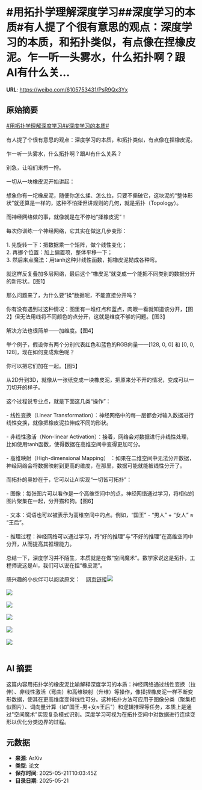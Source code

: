 # #用拓扑学理解深度学习##深度学习的本质#有人提了个很有意思的观点：深度学习的本质，和拓扑类似，有点像在捏橡皮泥。乍一听一头雾水，什么拓扑啊？跟AI有什么关...

**URL**: https://weibo.com/6105753431/PsR9Qx3Yx

## 原始摘要

<a href="https://m.weibo.cn/search?containerid=231522type%3D1%26t%3D10%26q%3D%23%E7%94%A8%E6%8B%93%E6%89%91%E5%AD%A6%E7%90%86%E8%A7%A3%E6%B7%B1%E5%BA%A6%E5%AD%A6%E4%B9%A0%23&amp;extparam=%23%E7%94%A8%E6%8B%93%E6%89%91%E5%AD%A6%E7%90%86%E8%A7%A3%E6%B7%B1%E5%BA%A6%E5%AD%A6%E4%B9%A0%23" data-hide=""><span class="surl-text">#用拓扑学理解深度学习#</span></a><a href="https://m.weibo.cn/search?containerid=231522type%3D1%26t%3D10%26q%3D%23%E6%B7%B1%E5%BA%A6%E5%AD%A6%E4%B9%A0%E7%9A%84%E6%9C%AC%E8%B4%A8%23&amp;extparam=%23%E6%B7%B1%E5%BA%A6%E5%AD%A6%E4%B9%A0%E7%9A%84%E6%9C%AC%E8%B4%A8%23" data-hide=""><span class="surl-text">#深度学习的本质#</span></a><br><br>有人提了个很有意思的观点：深度学习的本质，和拓扑类似，有点像在捏橡皮泥。<br><br>乍一听一头雾水，什么拓扑啊？跟AI有什么关系？<br><br>别急，让咱们来捋一捋。<br><br>一切从一块橡皮泥开始讲起：<br><br>想象你有一坨橡皮泥，随便你怎么揉、怎么拉，只要不撕破它，这块泥的“整体形状”就还算是一样的，这种不怕揉但讲规则的几何，就是拓扑（Topology）。<br><br>而神经网络做的事，就像就是在不停地“揉橡皮泥”！<br><br>每次你训练一个神经网络，它其实在做这几步变形：<br><br>1. 先旋转一下：把数据乘一个矩阵，做个线性变化；<br>2. 再挪个位置：加上偏置项，整体平移一下；<br>3. 然后来点魔法：用tanh这种非线性函数，把橡皮泥拗成各种弯。<br><br>就这样反复叠加多层网络，最后这个“橡皮泥”就变成一个能把不同类别的数据分开的新形状。【图1】<br><br>那么问题来了，为什么要“揉”数据呢，不能直接分开吗？<br><br>你有没有遇到过这种情况：图里有一堆红点和蓝点，肉眼一看就知道该分开，【图2】但无法用线将不同颜色的点分开，这就是维度不够的问题。【图3】<br><br>解决方法也很简单——加维度。【图4】<br><br>举个例子，假设你有两个分别代表红色和蓝色的RGB向量——[128, 0, 0] 和 [0, 0, 128]，现在如何变成紫色呢？<br><br>你可以把它们加在一起。【图5】<br><br>从2D升到3D，就像从一张纸变成一块橡皮泥，把原来分不开的情况，变成可以一刀切开的样子。<br><br>这个过程说专业点，就是下面这几类“操作”：<br><br>- 线性变换（Linear Transformation）：神经网络中的每一层都会对输入数据进行线性变换，就像把橡皮泥拉伸成不同的形状。<br><br>- 非线性激活（Non-linear Activation）：接着，网络会对数据进行非线性处理，比如使用tanh函数，使得数据在高维空间中变得更加可分。<br><br>- 高维映射（High-dimensional Mapping） ：如果在二维空间中无法分开数据，神经网络会将数据映射到更高的维度，在那里，数据可能就能被线性分开了。<br><br>而拓扑的奥妙在于，它可以让AI实现“一切皆可拓扑”：<br><br>- 图像：每张图片可以看作是一个高维空间中的点，神经网络通过学习，将相似的图片聚集在一起，分开猫和狗。【图6】<br><br>- 文本：词语也可以被表示为高维空间中的点。例如，“国王” - “男人” + “女人” ≈ “王后”。<br><br>- 推理过程：神经网络可以通过学习，将“好的推理”与“不好的推理”在高维空间中分开，从而提高其推理能力。<br><br>总结一下，深度学习并不陌生，本质就是在做“空间魔术”。数学家说这是拓扑，工程师说这是AI，我们可以说在捏“橡皮泥”。<br><br>感兴趣的小伙伴可以阅读原文：<a href="https://weibo.cn/sinaurl?u=https%3A%2F%2Ftheahura.substack.com%2Fp%2Fdeep-learning-is-applied-topology" data-hide=""><span class="url-icon"><img style="width: 1rem;height: 1rem" src="https://h5.sinaimg.cn/upload/2015/09/25/3/timeline_card_small_web_default.png" referrerpolicy="no-referrer"></span><span class="surl-text">网页链接</span></a><img style="" src="https://tvax2.sinaimg.cn/large/006Fd7o3gy1i1n6qvygupj310j0l641a.jpg" referrerpolicy="no-referrer"><br><br><img style="" src="https://tvax1.sinaimg.cn/large/006Fd7o3gy1i1n6qwxq25j30zk0tfwj3.jpg" referrerpolicy="no-referrer"><br><br><img style="" src="https://tvax3.sinaimg.cn/large/006Fd7o3gy1i1n6qyfhcjj30zk0k1juo.jpg" referrerpolicy="no-referrer"><br><br><img style="" src="https://tvax3.sinaimg.cn/large/006Fd7o3gy1i1n6qzmdoij30mk0h0wi8.jpg" referrerpolicy="no-referrer"><br><br><img style="" src="https://tvax3.sinaimg.cn/large/006Fd7o3gy1i1n6r0zwv5j30zk0qoamj.jpg" referrerpolicy="no-referrer"><br><br><img style="" src="https://tvax4.sinaimg.cn/large/006Fd7o3gy1i1n6r2lpirj314g0kgh8u.jpg" referrerpolicy="no-referrer"><br><br>

## AI 摘要

这篇内容用拓扑学的橡皮泥比喻解释深度学习的本质：神经网络通过线性变换（拉伸）、非线性激活（弯曲）和高维映射（升维）等操作，像揉捏橡皮泥一样不断变形数据，使其在更高维度变得线性可分。这种拓扑方法可应用于图像分类（聚集相似图片）、词向量计算（如"国王-男+女≈王后"）和逻辑推理等任务，本质上是通过"空间魔术"实现复杂模式识别。深度学习可视为在拓扑空间中对数据进行连续变形以优化分类边界的过程。

## 元数据

- **来源**: ArXiv
- **类型**: 论文
- **保存时间**: 2025-05-21T10:03:45Z
- **目录日期**: 2025-05-21
